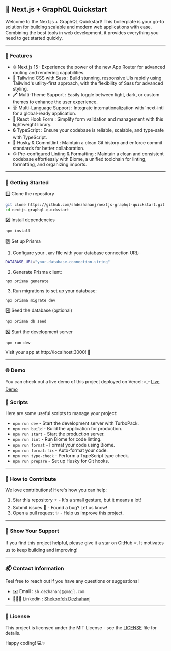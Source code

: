 ## 🚀 Next.js + GraphQL Quickstart

Welcome to the Next.js + GraphQL Quickstart! This boilerplate is your go-to solution for building scalable and modern web applications with ease. Combining the best tools in web development, it provides everything you need to get started quickly.

---

### 🎯 Features

- 🌐 Next.js 15 : Experience the power of the new App Router for advanced routing and rendering capabilities.
- 🎨 Tailwind CSS with Sass : Build stunning, responsive UIs rapidly using Tailwind's utility-first approach, with the flexibility of Sass for advanced styling.
- 🖍️ Multi-Theme Support : Easily toggle between light, dark, or custom themes to enhance the user experience.
- 🈴 Multi-Language Support : Integrate internationalization with `next-intl for a global-ready application.
- 📝 React Hook Form : Simplify form validation and management with this lightweight library.
- 🔒 TypeScript : Ensure your codebase is reliable, scalable, and type-safe with TypeScript.
- 🐾 Husky & Commitlint : Maintain a clean Git history and enforce commit standards for better collaboration.
- ⚙️ Pre-configured Linting & Formatting : Maintain a clean and consistent codebase effortlessly with Biome, a unified toolchain for linting, formatting, and organizing imports.

---

### 🚀 Getting Started

1️⃣ Clone the repository

```bash
git clone https://github.com/shdezhahanj/nextjs-graphql-quickstart.git
cd nextjs-graphql-quickstart
```

2️⃣ Install dependencies

```bash
npm install
```

3️⃣ Set up Prisma

1. Configure your `.env` file with your database connection URL:

```bash
DATABASE_URL="your-database-connection-string"
```

2. Generate Prisma client:

```bash
npx prisma generate
```

3. Run migrations to set up your database:

```bash
npx prisma migrate dev
```

4️⃣ Seed the database (optional)

```bash
npx prisma db seed
```

5️⃣ Start the development server

```bash
npm run dev
```

Visit your app at http://localhost:3000! 🎉

---

### 🌐 Demo

You can check out a live demo of this project deployed on Vercel:
👉 [Live Demo](https://nextjs-graphql-quickstart.vercel.app/)

### 📜 Scripts

Here are some useful scripts to manage your project:

- `npm run dev` - Start the development server with TurboPack.
- `npm run build` - Build the application for production.
- `npm run start` - Start the production server.
- `npm run lint` - Run Biome for code linting.
- `npm run format` - Format your code using Biome.
- `npm run format:fix` - Auto-format your code.
- `npm run type-check` - Perform a TypeScript type check.
- `npm run prepare` - Set up Husky for Git hooks.

---

### 🌟 How to Contribute

We love contributions! Here's how you can help:

1. Star this repository ⭐ - It's a small gesture, but it means a lot!
2. Submit issues 🐛 - Found a bug? Let us know!
3. Open a pull request ✨ - Help us improve this project.

---

### 📢 Show Your Support

If you find this project helpful, please give it a star on GitHub ⭐. It motivates us to keep building and improving!

---

### 📬 Contact Information

Feel free to reach out if you have any questions or suggestions!

- ✉️ Email : `sh.dezhahanj@gmail.com`
- 👩🏻‍🎤 Linkedin : [Shekoofeh Dezhahanj](https://www.linkedin.com/in/shekoofeh-dezhahanj/)

---

### 📄 License

This project is licensed under the MIT License - see the [LICENSE](LICENSE) file for details.

Happy coding! 💻✨
